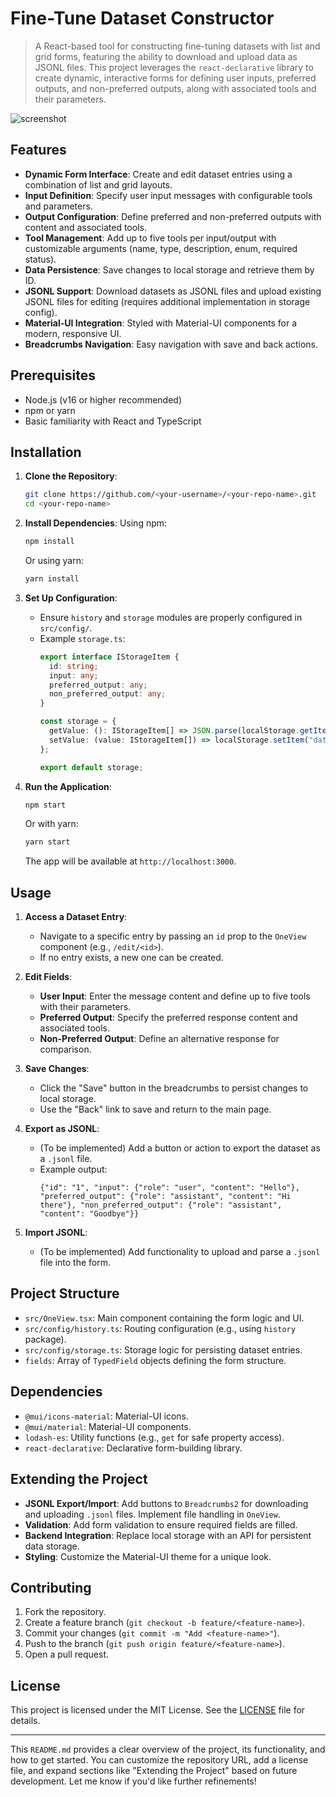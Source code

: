 # Fine-Tune Dataset Constructor

> A React-based tool for constructing fine-tuning datasets with list and grid forms, featuring the ability to download and upload data as JSONL files. This project leverages the `react-declarative` library to create dynamic, interactive forms for defining user inputs, preferred outputs, and non-preferred outputs, along with associated tools and their parameters.

![screenshot](./screenshot.png)

## Features

- **Dynamic Form Interface**: Create and edit dataset entries using a combination of list and grid layouts.
- **Input Definition**: Specify user input messages with configurable tools and parameters.
- **Output Configuration**: Define preferred and non-preferred outputs with content and associated tools.
- **Tool Management**: Add up to five tools per input/output with customizable arguments (name, type, description, enum, required status).
- **Data Persistence**: Save changes to local storage and retrieve them by ID.
- **JSONL Support**: Download datasets as JSONL files and upload existing JSONL files for editing (requires additional implementation in storage config).
- **Material-UI Integration**: Styled with Material-UI components for a modern, responsive UI.
- **Breadcrumbs Navigation**: Easy navigation with save and back actions.

## Prerequisites

- Node.js (v16 or higher recommended)
- npm or yarn
- Basic familiarity with React and TypeScript

## Installation

1. **Clone the Repository**:
   ```bash
   git clone https://github.com/<your-username>/<your-repo-name>.git
   cd <your-repo-name>
   ```

2. **Install Dependencies**:
   Using npm:
   ```bash
   npm install
   ```
   Or using yarn:
   ```bash
   yarn install
   ```

3. **Set Up Configuration**:
   - Ensure `history` and `storage` modules are properly configured in `src/config/`.
   - Example `storage.ts`:
     ```typescript
     export interface IStorageItem {
       id: string;
       input: any;
       preferred_output: any;
       non_preferred_output: any;
     }

     const storage = {
       getValue: (): IStorageItem[] => JSON.parse(localStorage.getItem("dataset") || "[]"),
       setValue: (value: IStorageItem[]) => localStorage.setItem("dataset", JSON.stringify(value)),
     };

     export default storage;
     ```

4. **Run the Application**:
   ```bash
   npm start
   ```
   Or with yarn:
   ```bash
   yarn start
   ```
   The app will be available at `http://localhost:3000`.

## Usage

1. **Access a Dataset Entry**:
   - Navigate to a specific entry by passing an `id` prop to the `OneView` component (e.g., `/edit/<id>`).
   - If no entry exists, a new one can be created.

2. **Edit Fields**:
   - **User Input**: Enter the message content and define up to five tools with their parameters.
   - **Preferred Output**: Specify the preferred response content and associated tools.
   - **Non-Preferred Output**: Define an alternative response for comparison.

3. **Save Changes**:
   - Click the "Save" button in the breadcrumbs to persist changes to local storage.
   - Use the "Back" link to save and return to the main page.

4. **Export as JSONL**:
   - (To be implemented) Add a button or action to export the dataset as a `.jsonl` file.
   - Example output:
     ```
     {"id": "1", "input": {"role": "user", "content": "Hello"}, "preferred_output": {"role": "assistant", "content": "Hi there"}, "non_preferred_output": {"role": "assistant", "content": "Goodbye"}}
     ```

5. **Import JSONL**:
   - (To be implemented) Add functionality to upload and parse a `.jsonl` file into the form.

## Project Structure

- `src/OneView.tsx`: Main component containing the form logic and UI.
- `src/config/history.ts`: Routing configuration (e.g., using `history` package).
- `src/config/storage.ts`: Storage logic for persisting dataset entries.
- `fields`: Array of `TypedField` objects defining the form structure.

## Dependencies

- `@mui/icons-material`: Material-UI icons.
- `@mui/material`: Material-UI components.
- `lodash-es`: Utility functions (e.g., `get` for safe property access).
- `react-declarative`: Declarative form-building library.

## Extending the Project

- **JSONL Export/Import**: Add buttons to `Breadcrumbs2` for downloading and uploading `.jsonl` files. Implement file handling in `OneView`.
- **Validation**: Add form validation to ensure required fields are filled.
- **Backend Integration**: Replace local storage with an API for persistent data storage.
- **Styling**: Customize the Material-UI theme for a unique look.

## Contributing

1. Fork the repository.
2. Create a feature branch (`git checkout -b feature/<feature-name>`).
3. Commit your changes (`git commit -m "Add <feature-name>"`).
4. Push to the branch (`git push origin feature/<feature-name>`).
5. Open a pull request.

## License

This project is licensed under the MIT License. See the [LICENSE](LICENSE) file for details.

---

This `README.md` provides a clear overview of the project, its functionality, and how to get started. You can customize the repository URL, add a license file, and expand sections like "Extending the Project" based on future development. Let me know if you'd like further refinements!